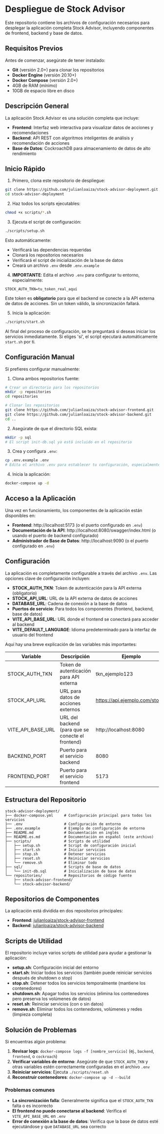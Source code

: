 # Despliegue de Stock Advisor

Este repositorio contiene los archivos de configuración necesarios para desplegar la aplicación completa Stock Advisor, incluyendo componentes de frontend, backend y base de datos.

## Requisitos Previos

Antes de comenzar, asegúrate de tener instalado:

- **Git** (versión 2.0+) para clonar los repositorios
- **Docker Engine** (versión 20.10+)
- **Docker Compose** (versión 2.0+)
- 4GB de RAM (mínimo)
- 10GB de espacio libre en disco

## Descripción General

La aplicación Stock Advisor es una solución completa que incluye:

- **Frontend**: Interfaz web interactiva para visualizar datos de acciones y recomendaciones
- **Backend**: API REST con algoritmos inteligentes de análisis y recomendación de acciones
- **Base de Datos**: CockroachDB para almacenamiento de datos de alto rendimiento

## Inicio Rápido

1. Primero, clona este repositorio de despliegue:
```bash
git clone https://github.com/julianloaiza/stock-advisor-deployment.git
cd stock-advisor-deployment
```

2. Haz todos los scripts ejecutables:
```bash
chmod +x scripts/*.sh
```

3. Ejecuta el script de configuración:
```bash
./scripts/setup.sh
```

Esto automáticamente:
- Verificará las dependencias requeridas
- Clonará los repositorios necesarios
- Verificará el script de inicialización de la base de datos
- Creará un archivo `.env` desde `.env.example`

4. **IMPORTANTE**: Edita el archivo `.env` para configurar tu entorno, especialmente:
```
STOCK_AUTH_TKN=tu_token_real_aquí
```

Este token es **obligatorio** para que el backend se conecte a la API externa de datos de acciones. Sin un token válido, la sincronización fallará.

5. Inicia la aplicación:
```bash
./scripts/start.sh
```

Al final del proceso de configuración, se te preguntará si deseas iniciar los servicios inmediatamente. Si eliges 'sí', el script ejecutará automáticamente `start.sh` por ti.

## Configuración Manual

Si prefieres configurar manualmente:

1. Clona ambos repositorios fuente:
```bash
# Crear un directorio para los repositorios
mkdir -p repositories
cd repositories

# Clonar los repositorios
git clone https://github.com/julianloaiza/stock-advisor-frontend.git
git clone https://github.com/julianloaiza/stock-advisor-backend.git
cd ..
```

2. Asegúrate de que el directorio SQL exista:
```bash
mkdir -p sql
# El script init-db.sql ya está incluido en el repositorio
```

3. Crea y configura `.env`:
```bash
cp .env.example .env
# Edita el archivo .env para establecer tu configuración, especialmente STOCK_AUTH_TKN
```

4. Inicia la aplicación:
```bash
docker-compose up -d
```

## Acceso a la Aplicación

Una vez en funcionamiento, los componentes de la aplicación están disponibles en:

- **Frontend**: http://localhost:5173 (o el puerto configurado en `.env`)
- **Documentación de la API**: http://localhost:8080/swagger/index.html (o usando el puerto de backend configurado)
- **Administrador de Base de Datos**: http://localhost:9090 (o el puerto configurado en `.env`)

## Configuración

La aplicación es completamente configurable a través del archivo `.env`. Las opciones clave de configuración incluyen:

- **STOCK_AUTH_TKN**: Token de autenticación para la API externa (obligatorio)
- **STOCK_API_URL**: URL de la API externa de datos de acciones
- **DATABASE_URL**: Cadena de conexión a la base de datos
- **Puertos de servicio**: Para todos los componentes (frontend, backend, base de datos)
- **VITE_API_BASE_URL**: URL donde el frontend se conectará para acceder al backend
- **VITE_DEFAULT_LANGUAGE**: Idioma predeterminado para la interfaz de usuario del frontend

Aquí hay una breve explicación de las variables más importantes:

| Variable | Descripción | Ejemplo |
|----------|-------------|---------|
| STOCK_AUTH_TKN | Token de autenticación para API externa | tkn_ejemplo123 |
| STOCK_API_URL | URL para datos de acciones externos | https://api.ejemplo.com/stocks |
| VITE_API_BASE_URL | URL del backend (para que se conecte el frontend) | http://localhost:8080 |
| BACKEND_PORT | Puerto para el servicio backend | 8080 |
| FRONTEND_PORT | Puerto para el servicio frontend | 5173 |

## Estructura del Repositorio

```
stock-advisor-deployment/
├── docker-compose.yml     # Configuración principal para todos los servicios
├── .env                   # Configuración de entorno
├── .env.example           # Ejemplo de configuración de entorno
├── README.md              # Documentación en inglés
├── README.es.md           # Documentación en español (este archivo)
├── scripts/               # Scripts de utilidad
│   ├── setup.sh           # Script de configuración inicial
│   ├── start.sh           # Iniciar servicios
│   ├── stop.sh            # Detener servicios
│   ├── reset.sh           # Reiniciar servicios
│   └── remove.sh          # Eliminar todo
├── sql/                   # Scripts de base de datos
│   └── init-db.sql        # Inicialización de base de datos
└── repositories/          # Repositorios de código fuente
    ├── stock-advisor-frontend/
    └── stock-advisor-backend/
```

## Repositorios de Componentes

La aplicación está dividida en dos repositorios principales:

- **Frontend**: [julianloaiza/stock-advisor-frontend](https://github.com/julianloaiza/stock-advisor-frontend)
- **Backend**: [julianloaiza/stock-advisor-backend](https://github.com/julianloaiza/stock-advisor-backend)

## Scripts de Utilidad

El repositorio incluye varios scripts de utilidad para ayudar a gestionar la aplicación:

- **setup.sh**: Configuración inicial del entorno
- **start.sh**: Iniciar todos los servicios (también puede reiniciar servicios después de shutdown o stop)
- **stop.sh**: Detener todos los servicios temporalmente (mantiene los contenedores)
- **shutdown.sh**: Apagar todos los servicios (elimina los contenedores pero preserva los volúmenes de datos)
- **reset.sh**: Reiniciar servicios (con o sin datos)
- **remove.sh**: Eliminar todos los contenedores, volúmenes y redes (limpieza completa)

## Solución de Problemas

Si encuentras algún problema:

1. **Revisar logs**: `docker-compose logs -f [nombre_servicio]` (ej., `backend`, `frontend`, o `cockroach`)
2. **Verificar variables de entorno**: Asegúrate de que `STOCK_AUTH_TKN` y otras variables estén correctamente configuradas en el archivo `.env`
3. **Reiniciar servicios**: Ejecuta `./scripts/reset.sh`
4. **Reconstruir contenedores**: `docker-compose up -d --build`

### Problemas comunes

- **La sincronización falla**: Generalmente significa que el `STOCK_AUTH_TKN` falta o es incorrecto
- **El frontend no puede conectarse al backend**: Verifica el `VITE_API_BASE_URL` en `.env`
- **Error de conexión a la base de datos**: Verifica que la base de datos esté ejecutándose y que `DATABASE_URL` sea correcto